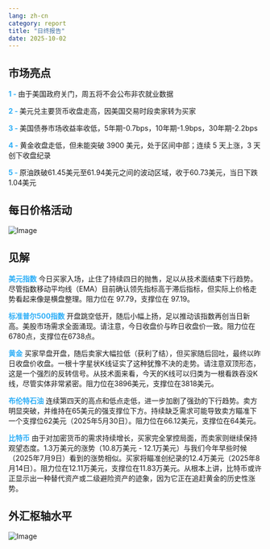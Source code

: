```yaml
---
lang: zh-cn
category: report
title: "日终报告"
date: 2025-10-02
---
```



<h2>市场亮点</h2>
<strong style="color: #2caef7;">1 - </strong> 由于美国政府关门，周五将不会公布非农就业数据

<strong style="color: #2caef7;">2 - </strong> 美元兑主要货币收盘走高，因美国交易时段卖家转为买家


<strong style="color: #2caef7;">3 - </strong> 美国债券市场收益率收低，5年期-0.7bps，10年期-1.9bps，30年期-2.2bps

<strong style="color: #2caef7;">4 - </strong> 黄金收盘走低，但未能突破 3900 美元，处于区间中部；连续 5 天上涨，3 天创下收盘纪录

<strong style="color: #2caef7;">5 - </strong> 原油跌破61.45美元至61.94美元之间的波动区域，收于60.73美元，当日下跌1.04美元



<h2>每日价格活动</h2>
<img src="https://markleighedu.github.io/img/Oct-2025/02-Oct-2025/price.jpg" alt="Image"/>

<h2>见解</h2>
<strong style="color: #2caef7;">美元指数</strong> 今日买家入场，止住了持续四日的抛售，足以从技术面结束下行趋势。尽管指数移动平均线（EMA）目前确认领先指标高于滞后指标，但实际上价格走势看起来像是横盘整理。阻力位在 97.79，支撑位在 97.19。

<strong style="color: #2caef7;">标准普尔500指数</strong> 开盘跳空低开，随后小幅上扬，足以推动该指数再创当日新高。美股市场需求全面涌现。请注意，今日收盘价与昨日收盘价一致。阻力位在6780点，支撑位在6738点。

<strong style="color: #2caef7;">黄金</strong> 买家早盘开盘，随后卖家大幅拉低（获利了结），但买家随后回吐，最终以昨日收盘价收盘。一根十字星状K线证实了这种犹豫不决的走势。请注意双顶形态，这是一个强烈的反转信号。从技术面来看，今天的K线可以归类为一根看跌吞没K线，尽管实体非常紧密。阻力位在3896美元，支撑位在3818美元。

<strong style="color: #2caef7;">布伦特石油</strong> 连续第四天的高点和低点走低，进一步加剧了强劲的下行趋势。卖方明显突破，并维持在65美元的强支撑位下方。持续缺乏需求可能导致卖方瞄准下一个支撑位62美元（2025年5月30日）。阻力位在66.12美元，支撑位在64美元。

<strong style="color: #2caef7;">比特币</strong> 由于对加密货币的需求持续增长，买家完全掌控局面，而卖家则继续保持观望态度。1.3万美元的涨势（10.8万美元 - 12.1万美元）与我们今年早些时候（2025年7月9日）看到的涨势相似。买家将瞄准创纪录的12.4万美元（2025年8月14日）。阻力位在12.11万美元，支撑位在11.83万美元。从根本上讲，比特币或许正显示出一种替代资产或二级避险资产的迹象，因为它正在追赶黄金的历史性涨势。



<h2>外汇枢轴水平</h2>
<img src="https://markleighedu.github.io/img/Oct-2025/02-Oct-2025/pivot.jpg" alt="Image"/>